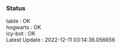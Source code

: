 ### Status


table : OK  
hogwarts : OK  
icy-bot : OK  
Latest Update : 2022-12-11 03:14:36.056656
